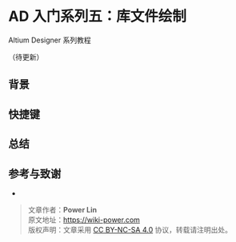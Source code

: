 # AD 入门系列五：库文件绘制

Altium Designer 系列教程

（待更新）

## 背景

## 快捷键

## 总结

## 参考与致谢

* []()

> 文章作者：**Power Lin**  
> 原文地址：<https://wiki-power.com>  
> 版权声明：文章采用 [CC BY-NC-SA 4.0](https://creativecommons.org/licenses/by/4.0/deed.zh) 协议，转载请注明出处。